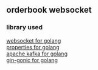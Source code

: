 ## orderbook websocket
### library used

[websocket for golang](https://github.com/gorilla/websocket) <br/>
[properties for golang](https://github.com/magiconair/properties) <br/>
[apache kafka for golang](https://github.com/segmentio/kafka-go) <br/>
[gin-gonic for golang](https://github.com/gin-gonic/gin)
